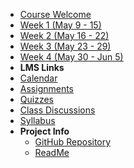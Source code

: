 - [Course Welcome](course-welcome)
- [Week 1 (May 9 - 15)](module-01)
- [Week 2 (May 16 - 22)](module-02)
- [Week 3 (May 23 - 29)](module-03)
- [Week 4 (May 30 - Jun 5)](module-04)
- **LMS Links**
- [<i class="fas fa-calendar"></i> Calendar](https://canvas.sfu.ca/courses/44038/calendar)
- [<i class="fas fa-edit"></i> Assignments](https://canvas.sfu.ca/courses/44038/assignments )
- [<i class="fas fa-check-circle"></i> Quizzes](https://canvas.sfu.ca/courses/44038/quizzes)
- [<i class="fas fa-comments"></i> Class Discussions](https://canvas.sfu.ca/courses/44038/discussion_topics)
- [<i class="fas fa-list"></i> Syllabus](https://canvas.sfu.ca/courses/44038/assignments/syllabus)
- **Project Info**
  - [GitHub Repository](https://github.com/hibbitts-design/docsify-open-course-starter-kit-local/)
  - [ReadMe](https://github.com/hibbitts-design/docsify-open-course-starter-kit-local/blob/main/README.md)
